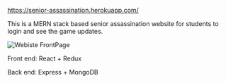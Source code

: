 https://senior-assassination.herokuapp.com/

This is a MERN stack based senior assassination website for students to login and see the game updates.

![Webiste FrontPage](<img width="1435" alt="screen shot 2018-08-06 at 10 40 11 am" src="https://user-images.githubusercontent.com/23665164/43732014-3765d4aa-9965-11e8-9a93-4429999ea19c.png">)

Front end: React + Redux

Back end: Express + MongoDB
